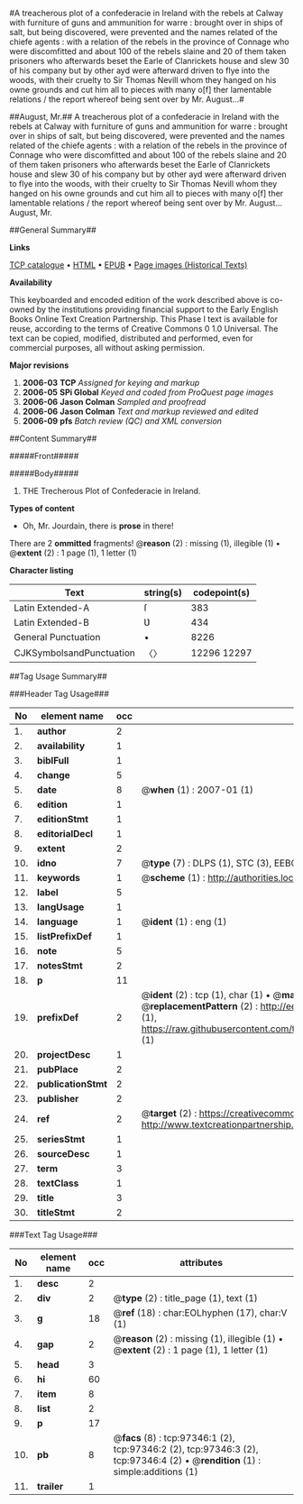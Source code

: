#A treacherous plot of a confederacie in Ireland with the rebels at Calway with furniture of guns and ammunition for warre : brought over in ships of salt, but being discovered, were prevented and the names related of the chiefe agents : with a relation of the rebels in the province of Connage who were discomfitted and about 100 of the rebels slaine and 20 of them taken prisoners who afterwards beset the Earle of Clanrickets house and slew 30 of his company but by other ayd were afterward driven to flye into the woods, with their cruelty to Sir Thomas Nevill whom they hanged on his owne grounds and cut him all to pieces with many o[f] ther lamentable relations / the report whereof being sent over by Mr. August...#

##August, Mr.##
A treacherous plot of a confederacie in Ireland with the rebels at Calway with furniture of guns and ammunition for warre : brought over in ships of salt, but being discovered, were prevented and the names related of the chiefe agents : with a relation of the rebels in the province of Connage who were discomfitted and about 100 of the rebels slaine and 20 of them taken prisoners who afterwards beset the Earle of Clanrickets house and slew 30 of his company but by other ayd were afterward driven to flye into the woods, with their cruelty to Sir Thomas Nevill whom they hanged on his owne grounds and cut him all to pieces with many o[f] ther lamentable relations / the report whereof being sent over by Mr. August...
August, Mr.

##General Summary##

**Links**

[TCP catalogue](http://www.ota.ox.ac.uk/tcp/)  • 
[HTML](http://tei.it.ox.ac.uk/tcp/Texts-HTML/free/A63/A63085.html)  • 
[EPUB](http://tei.it.ox.ac.uk/tcp/Texts-EPUB/free/A63/A63085.epub) • 
[Page images (Historical Texts)](https://data.historicaltexts.jisc.ac.uk/view?pubId=eebo-13089524e&pageId=eebo-13089524e-97346-1)

**Availability**

This keyboarded and encoded edition of the
	       work described above is co-owned by the institutions
	       providing financial support to the Early English Books
	       Online Text Creation Partnership. This Phase I text is
	       available for reuse, according to the terms of Creative
	       Commons 0 1.0 Universal. The text can be copied,
	       modified, distributed and performed, even for
	       commercial purposes, all without asking permission.

**Major revisions**

1. __2006-03__ __TCP__ *Assigned for keying and markup*
1. __2006-05__ __SPi Global__ *Keyed and coded from ProQuest page images*
1. __2006-06__ __Jason Colman__ *Sampled and proofread*
1. __2006-06__ __Jason Colman__ *Text and markup reviewed and edited*
1. __2006-09__ __pfs__ *Batch review (QC) and XML conversion*

##Content Summary##

#####Front#####

#####Body#####

1. THE Trecherous Plot of Confederacie in Ireland.

**Types of content**

  * Oh, Mr. Jourdain, there is **prose** in there!

There are 2 **ommitted** fragments! 
 @__reason__ (2) : missing (1), illegible (1)  •  @__extent__ (2) : 1 page (1), 1 letter (1)

**Character listing**


|Text|string(s)|codepoint(s)|
|---|---|---|
|Latin Extended-A|ſ|383|
|Latin Extended-B|Ʋ|434|
|General Punctuation|•|8226|
|CJKSymbolsandPunctuation|〈〉|12296 12297|

##Tag Usage Summary##

###Header Tag Usage###

|No|element name|occ|attributes|
|---|---|---|---|
|1.|__author__|2||
|2.|__availability__|1||
|3.|__biblFull__|1||
|4.|__change__|5||
|5.|__date__|8| @__when__ (1) : 2007-01 (1)|
|6.|__edition__|1||
|7.|__editionStmt__|1||
|8.|__editorialDecl__|1||
|9.|__extent__|2||
|10.|__idno__|7| @__type__ (7) : DLPS (1), STC (3), EEBO-CITATION (1), OCLC (1), VID (1)|
|11.|__keywords__|1| @__scheme__ (1) : http://authorities.loc.gov/ (1)|
|12.|__label__|5||
|13.|__langUsage__|1||
|14.|__language__|1| @__ident__ (1) : eng (1)|
|15.|__listPrefixDef__|1||
|16.|__note__|5||
|17.|__notesStmt__|2||
|18.|__p__|11||
|19.|__prefixDef__|2| @__ident__ (2) : tcp (1), char (1)  •  @__matchPattern__ (2) : ([0-9\-]+):([0-9IVX]+) (1), (.+) (1)  •  @__replacementPattern__ (2) : http://eebo.chadwyck.com/downloadtiff?vid=$1&page=$2 (1), https://raw.githubusercontent.com/textcreationpartnership/Texts/master/tcpchars.xml#$1 (1)|
|20.|__projectDesc__|1||
|21.|__pubPlace__|2||
|22.|__publicationStmt__|2||
|23.|__publisher__|2||
|24.|__ref__|2| @__target__ (2) : https://creativecommons.org/publicdomain/zero/1.0/ (1), http://www.textcreationpartnership.org/docs/. (1)|
|25.|__seriesStmt__|1||
|26.|__sourceDesc__|1||
|27.|__term__|3||
|28.|__textClass__|1||
|29.|__title__|3||
|30.|__titleStmt__|2||


###Text Tag Usage###

|No|element name|occ|attributes|
|---|---|---|---|
|1.|__desc__|2||
|2.|__div__|2| @__type__ (2) : title_page (1), text (1)|
|3.|__g__|18| @__ref__ (18) : char:EOLhyphen (17), char:V (1)|
|4.|__gap__|2| @__reason__ (2) : missing (1), illegible (1)  •  @__extent__ (2) : 1 page (1), 1 letter (1)|
|5.|__head__|3||
|6.|__hi__|60||
|7.|__item__|8||
|8.|__list__|2||
|9.|__p__|17||
|10.|__pb__|8| @__facs__ (8) : tcp:97346:1 (2), tcp:97346:2 (2), tcp:97346:3 (2), tcp:97346:4 (2)  •  @__rendition__ (1) : simple:additions (1)|
|11.|__trailer__|1||
